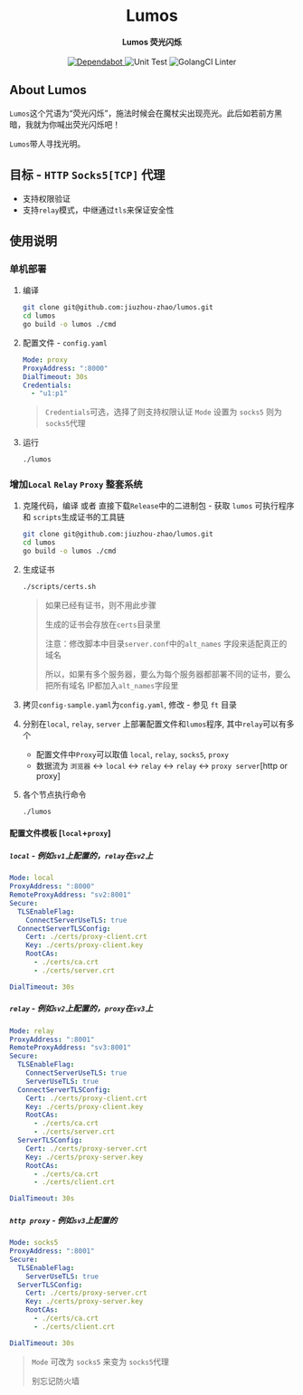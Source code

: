 <h1 align="center">Lumos</h1>

<div align="center">
  <strong>
    Lumos 荧光闪烁
  </strong>
</div>
<br>

<div align="center">
  <a href="https://app.dependabot.com/accounts/jiuzhou-zhao/repos/315576886">
    <img src="https://api.dependabot.com/badges/status?host=github&repo=jiuzhou-zhao/lumos&identifier=315576886" alt="Dependabot">
  </a>
  <img src="https://github.com/jiuzhou-zhao/lumos/workflows/ut/badge.svg?branch=master&event=push" alt="Unit Test">
  <img src="https://github.com/jiuzhou-zhao/lumos/workflows/golangci-lint/badge.svg?branch=master&event=push" alt="GolangCI Linter">
</div>

## About Lumos

`Lumos`这个咒语为“荧光闪烁”，施法时候会在魔杖尖出现亮光。此后如若前方黑暗，我就为你喊出荧光闪烁吧！

`Lumos`带人寻找光明。

## 目标 - `HTTP` `Socks5[TCP]` 代理

* 支持权限验证
* 支持`relay`模式，中继通过`tls`来保证安全性

## 使用说明

### 单机部署

1. 编译
    ```bash
    git clone git@github.com:jiuzhou-zhao/lumos.git
    cd lumos
    go build -o lumos ./cmd
    ```
2. 配置文件 - `config.yaml`

    ```yml
    Mode: proxy
    ProxyAddress: ":8000"
    DialTimeout: 30s
    Credentials:
      - "u1:p1"
    ```
   > `Credentials`可选，选择了则支持权限认证
   > `Mode` 设置为 `socks5` 则为 `socks5`代理

3. 运行

    ```bash
    ./lumos
    ```

### 增加`Local` `Relay` `Proxy` 整套系统

1. 克隆代码，编译 或者 直接下载`Release`中的二进制包 - 获取 `lumos` 可执行程序 和 `scripts`生成证书的工具链
    ```bash
    git clone git@github.com:jiuzhou-zhao/lumos.git
    cd lumos
    go build -o lumos ./cmd
    ```

2. 生成证书
    ```bash
    ./scripts/certs.sh
    ```
   > 如果已经有证书，则不用此步骤
   >
   > 生成的证书会存放在`certs`目录里
   >
   > 注意：修改脚本中目录`server.conf`中的`alt_names` 字段来适配真正的域名
   >
   > 所以，如果有多个服务器，要么为每个服务器都部署不同的证书，要么把所有域名 IP都加入`alt_names`字段里
   
3. 拷贝`config-sample.yaml`为`config.yaml`, 修改 - 参见 `ft` 目录

4. 分别在`local`, `relay`, `server` 上部署配置文件和`lumos`程序, 其中`relay`可以有多个

    * 配置文件中`Proxy`可以取值 `local`, `relay`, `socks5`, `proxy`
    * 数据流为 `浏览器` <-> `local` <-> `relay` <-> `relay` <-> `proxy server`[http or proxy]

4. 各个节点执行命令
    ```bash
    ./lumos
    ```

#### 配置文件模板 [`local`+`proxy`]

##### `local` - 例如`sv1`上配置的，`relay`在`sv2`上
```yaml
Mode: local
ProxyAddress: ":8000"
RemoteProxyAddress: "sv2:8001"
Secure:
  TLSEnableFlag:
    ConnectServerUseTLS: true
  ConnectServerTLSConfig:
    Cert: ./certs/proxy-client.crt
    Key: ./certs/proxy-client.key
    RootCAs:
      - ./certs/ca.crt
      - ./certs/server.crt

DialTimeout: 30s
```

##### `relay` - 例如`sv2`上配置的，`proxy`在`sv3`上
```yaml
Mode: relay
ProxyAddress: ":8001"
RemoteProxyAddress: "sv3:8001"
Secure:
  TLSEnableFlag:
    ConnectServerUseTLS: true
    ServerUseTLS: true
  ConnectServerTLSConfig:
    Cert: ./certs/proxy-client.crt
    Key: ./certs/proxy-client.key
    RootCAs:
      - ./certs/ca.crt
      - ./certs/server.crt
  ServerTLSConfig:
    Cert: ./certs/proxy-server.crt
    Key: ./certs/proxy-server.key
    RootCAs:
      - ./certs/ca.crt
      - ./certs/client.crt

DialTimeout: 30s
```

##### `http proxy` - 例如`sv3`上配置的
```yaml
Mode: socks5
ProxyAddress: ":8001"
Secure:
  TLSEnableFlag:
    ServerUseTLS: true
  ServerTLSConfig:
    Cert: ./certs/proxy-server.crt
    Key: ./certs/proxy-server.key
    RootCAs:
      - ./certs/ca.crt
      - ./certs/client.crt

DialTimeout: 30s
```

> `Mode` 可改为 `socks5` 来变为 `socks5`代理
>
> 别忘记防火墙
>